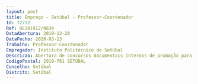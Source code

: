 ```yaml
--- 
layout: post
title: Emprego - Setúbal - Professor-Coordenador
Id: 72732
Ref: OE201912/0634
DataAbertura: 2019-12-20
DataFecho: 2020-03-13
Trabalho: Professor-Coordenador
Empregador: Instituto Politécnico de Setúbal
Descricao: Abertura de concursos documentais internos de promoção para acesso àcategoria de professor coordenador, ao abrigo do artigo 76.º do Decreto  Lei n.º84 2019, de 28 de junho, para exercer funções na Escola Superior de Tecnologiade Setúbal do Instituto Politécnico de Setúbal.Anexo V   Referência E   1 (um) posto de trabalho para a área disciplinar deTecnologia e Organização Industrial.Ao professor coordenador competem as funções constantes no nº 5 do artigo 3ºdo Decreto lei nº 185 81, de 1 de julho, alterado pelo Decreto lei nº 207 2009,de 31 de agosto e pela Lei nº 7 2010 de 13 de maio (ECPDESP).
CodigoPostal: 2910-761 SETÚBAL
Concelho: Setúbal
Distrito: Setúbal
--- 
```

